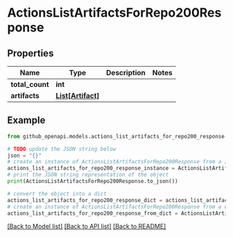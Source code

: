 # ActionsListArtifactsForRepo200Response


## Properties

Name | Type | Description | Notes
------------ | ------------- | ------------- | -------------
**total_count** | **int** |  | 
**artifacts** | [**List[Artifact]**](Artifact.md) |  | 

## Example

```python
from github_openapi.models.actions_list_artifacts_for_repo200_response import ActionsListArtifactsForRepo200Response

# TODO update the JSON string below
json = "{}"
# create an instance of ActionsListArtifactsForRepo200Response from a JSON string
actions_list_artifacts_for_repo200_response_instance = ActionsListArtifactsForRepo200Response.from_json(json)
# print the JSON string representation of the object
print(ActionsListArtifactsForRepo200Response.to_json())

# convert the object into a dict
actions_list_artifacts_for_repo200_response_dict = actions_list_artifacts_for_repo200_response_instance.to_dict()
# create an instance of ActionsListArtifactsForRepo200Response from a dict
actions_list_artifacts_for_repo200_response_from_dict = ActionsListArtifactsForRepo200Response.from_dict(actions_list_artifacts_for_repo200_response_dict)
```
[[Back to Model list]](../README.md#documentation-for-models) [[Back to API list]](../README.md#documentation-for-api-endpoints) [[Back to README]](../README.md)


